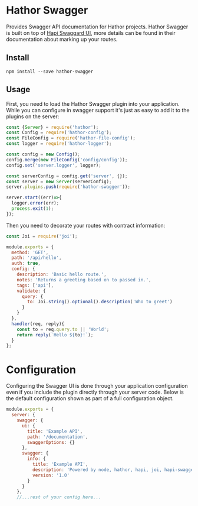 Hathor Swagger
===

Provides Swagger API documentation for Hathor projects.  Hathor Swagger is built on top of [Hapi Swaggard UI](https://github.com/z0mt3c/hapi-swaggered-ui), more details can be found in their documentation about marking up your routes.

Install
---

```
npm install --save hathor-swagger
```

Usage
---

First, you need to load the Hathor Swagger plugin into your application.  While you can configure in swagger support it's just as easy to add it to the plugins on the server:

```javascript
const {Server} = require('hathor');
const Config = require('hathor-config');
const FileConfig = require('hathor-file-config');
const logger = require('hathor-logger');

const config = new Config();
config.merge(new FileConfig('config/config'));
config.set('server.logger', logger);

const serverConfig = config.get('server', {});
const server = new Server(serverConfig);
server.plugins.push(require('hathor-swagger'));

server.start((err)=>{
  logger.error(err);
  process.exit(1);
});
```

Then you need to decorate your routes with contract information:

```javascript
const Joi = require('joi');

module.exports = {
  method: 'GET',
  path: '/api/hello',
  auth: true,
  config: {
    description: 'Basic hello route.',
    notes: 'Returns a greeting based on to passed in.',
    tags: ['api'],
    validate: {
      query: {
        to: Joi.string().optional().description('Who to greet')
      }
    }
  },
  handler(req, reply){
    const to = req.query.to || 'World';
    return reply(`Hello ${to}!`);
  }
};
```

Configuration
===

Configuring the Swagger UI is done through your application configuration even if you include the plugin directly through your server code.  Below is the default configuration shown as part of a full configuration object.

```javascript
module.exports = {
  server: {
    swagger: {
      ui: {
        title: 'Example API',
        path: '/documentation',
        swaggerOptions: {}
      },
      swagger: {
        info: {
          title: 'Example API',
          description: 'Powered by node, hathor, hapi, joi, hapi-swaggered, hapi-swaggered-ui and swagger-ui',
          version: '1.0'
        }
      }
    },
    //...rest of your config here...
```
